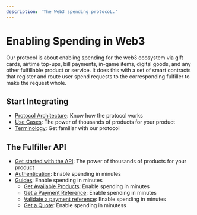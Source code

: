 ```yaml
---
description: 'The Web3 spending protocoL.'
---
```


# Enabling Spending in Web3

Our protocol is about enabling spending for the web3 ecosystem via gift cards, airtime top-ups, bill payments, in-game items, digital goods, and any other fulfillable product or service. It does this with a set of smart contracts that register and route user spend requests to the corresponding fulfiller to make the request whole.

## Start Integrating

- [Protocol Architecture](overview/architecture.md): Know how the protocol works
- [Use Cases](overview/use-cases.md): The power of thousands of products for your product
- [Terminology](overview/terminology.md): Get familiar with our protocol

## The Fulfiller API

- [Get started with the API](bando-api/README.md): The power of thousands of products for your product
- [Authentication](bando-api/authentication.md): Enable spending in minutes
- [Guides](basics/editor.md): Enable spending in minutes
  - [Get Available Products](bando-api/tutorials/catalog.md): Enable spending in minutes
  - [Get a Payment Reference](bando-api/tutorials/refs.md): Enable spending in minutes
  - [Validate a payment reference](bando-api/tutorials/validate.md): Enable spending in minutes
  - [Get a Quote](bando-api/tutorials/quote.md): Enable spending in minutess
